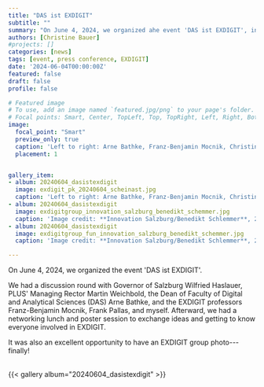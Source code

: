 ```yaml
---
title: "DAS ist EXDIGIT"
subtitle: ""
summary: "On June 4, 2024, we organized ahe event 'DAS ist EXDIGIT', introducing the EXDIGIT team."
authors: [Christine Bauer]
#projects: []
categories: [news]
tags: [event, press conference, EXDIGIT]
date: '2024-06-04T00:00:00Z'
featured: false
draft: false
profile: false

# Featured image
# To use, add an image named `featured.jpg/png` to your page's folder.
# Focal points: Smart, Center, TopLeft, Top, TopRight, Left, Right, BottomLeft, Bottom, BottomRight.
image:
  focal_point: "Smart"
  preview_only: true
  caption: 'Left to right: Arne Bathke, Franz-Benjamin Mocnik, Christine Bauer, Wilfried Haslauer, Frank Pallas, Stefan Lang, Martin Weichbold.<br>Image credit: **Scheinast**, 2024.'
  placement: 1


gallery_item:
- album: 20240604_dasistexdigit
  image: exdigit_pk_20240604_scheinast.jpg
  caption: 'Left to right: Arne Bathke, Franz-Benjamin Mocnik, Christine Bauer, Wilfried Haslauer, Frank Pallas, Stefan Lang, Martin Weichbold.<br>Image credit: **Scheinast**, 2024.'
- album: 20240604_dasistexdigit
  image: exdigitgroup_innovation_salzburg_benedikt_schemmer.jpg
  caption: 'Image credit: **Innovation Salzburg/Benedikt Schlemmer**, 2024.'
- album: 20240604_dasistexdigit
  image: exdigitgroup_fun_innovation_salzburg_benedikt_schemmer.jpg
  caption: 'Image credit: **Innovation Salzburg/Benedikt Schlemmer**, 2024.'

---
```


On June 4, 2024, we organized the event 'DAS ist EXDIGIT'.

We had a discussion round with Governor of Salzburg Wilfried Haslauer, PLUS' Managing Rector Martin Weichbold, the Dean of Faculty of Digital and Analytical Sciences (DAS) Arne Bathke, and the EXDIGIT professors Franz-Benjamin Mocnik, Frank Pallas, and myself.
Afterward, we had a networking lunch and poster session to exchange ideas and getting to know everyone involved in EXDIGIT.

It was also an excellent opportunity to have an EXDIGIT group photo---finally!

<br>
{{< gallery album="20240604_dasistexdigit" >}}
